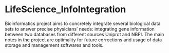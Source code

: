# LifeScience_InfoIntegration

Bioinformatics project aims to concretely integrate several biological data sets to answer precise physicians’ needs: integrating gene information between two databases from different sources Uniprot and NBPI. The main notes in the project are optimality for future corrections and usage of data storage and management softwares and tools.
